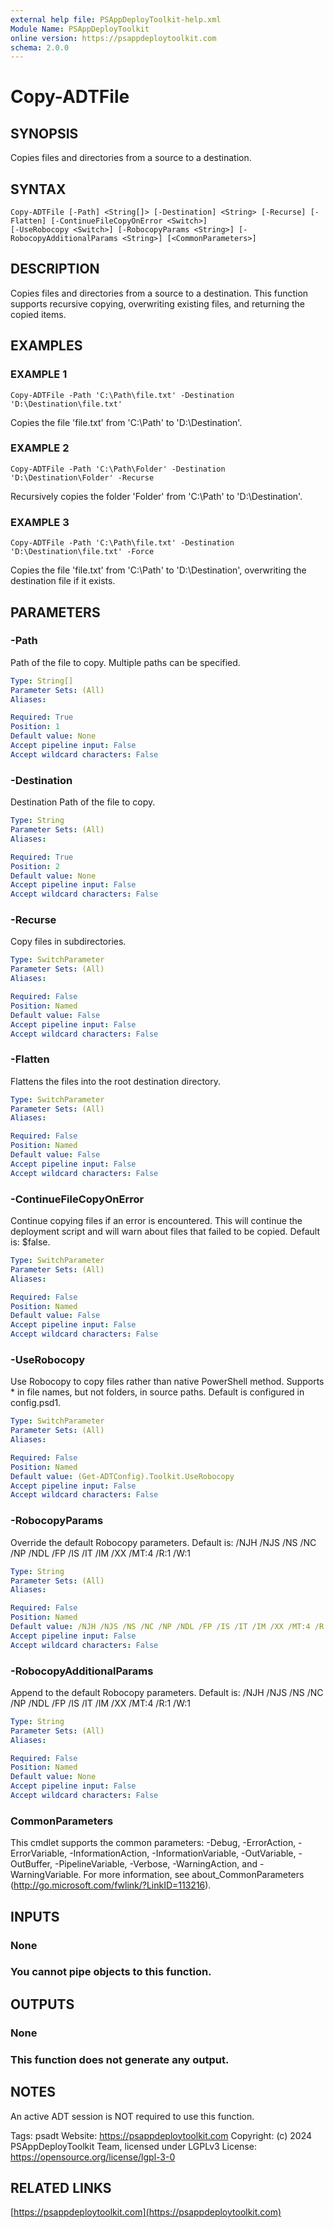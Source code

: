 ```yaml
---
external help file: PSAppDeployToolkit-help.xml
Module Name: PSAppDeployToolkit
online version: https://psappdeploytoolkit.com
schema: 2.0.0
---
```


# Copy-ADTFile

## SYNOPSIS
Copies files and directories from a source to a destination.

## SYNTAX

```
Copy-ADTFile [-Path] <String[]> [-Destination] <String> [-Recurse] [-Flatten] [-ContinueFileCopyOnError <Switch>]
[-UseRobocopy <Switch>] [-RobocopyParams <String>] [-RobocopyAdditionalParams <String>] [<CommonParameters>]
```

## DESCRIPTION
Copies files and directories from a source to a destination.
This function supports recursive copying, overwriting existing files, and returning the copied items.

## EXAMPLES

### EXAMPLE 1
```
Copy-ADTFile -Path 'C:\Path\file.txt' -Destination 'D:\Destination\file.txt'
```

Copies the file 'file.txt' from 'C:\Path' to 'D:\Destination'.

### EXAMPLE 2
```
Copy-ADTFile -Path 'C:\Path\Folder' -Destination 'D:\Destination\Folder' -Recurse
```

Recursively copies the folder 'Folder' from 'C:\Path' to 'D:\Destination'.

### EXAMPLE 3
```
Copy-ADTFile -Path 'C:\Path\file.txt' -Destination 'D:\Destination\file.txt' -Force
```

Copies the file 'file.txt' from 'C:\Path' to 'D:\Destination', overwriting the destination file if it exists.

## PARAMETERS

### -Path
Path of the file to copy.
Multiple paths can be specified.

```yaml
Type: String[]
Parameter Sets: (All)
Aliases:

Required: True
Position: 1
Default value: None
Accept pipeline input: False
Accept wildcard characters: False
```

### -Destination
Destination Path of the file to copy.

```yaml
Type: String
Parameter Sets: (All)
Aliases:

Required: True
Position: 2
Default value: None
Accept pipeline input: False
Accept wildcard characters: False
```

### -Recurse
Copy files in subdirectories.

```yaml
Type: SwitchParameter
Parameter Sets: (All)
Aliases:

Required: False
Position: Named
Default value: False
Accept pipeline input: False
Accept wildcard characters: False
```

### -Flatten
Flattens the files into the root destination directory.

```yaml
Type: SwitchParameter
Parameter Sets: (All)
Aliases:

Required: False
Position: Named
Default value: False
Accept pipeline input: False
Accept wildcard characters: False
```

### -ContinueFileCopyOnError
Continue copying files if an error is encountered.
This will continue the deployment script and will warn about files that failed to be copied.
Default is: $false.

```yaml
Type: SwitchParameter
Parameter Sets: (All)
Aliases:

Required: False
Position: Named
Default value: False
Accept pipeline input: False
Accept wildcard characters: False
```

### -UseRobocopy
Use Robocopy to copy files rather than native PowerShell method.
Supports * in file names, but not folders, in source paths.
Default is configured in config.psd1.

```yaml
Type: SwitchParameter
Parameter Sets: (All)
Aliases:

Required: False
Position: Named
Default value: (Get-ADTConfig).Toolkit.UseRobocopy
Accept pipeline input: False
Accept wildcard characters: False
```

### -RobocopyParams
Override the default Robocopy parameters.
Default is: /NJH /NJS /NS /NC /NP /NDL /FP /IS /IT /IM /XX /MT:4 /R:1 /W:1

```yaml
Type: String
Parameter Sets: (All)
Aliases:

Required: False
Position: Named
Default value: /NJH /NJS /NS /NC /NP /NDL /FP /IS /IT /IM /XX /MT:4 /R:1 /W:1
Accept pipeline input: False
Accept wildcard characters: False
```

### -RobocopyAdditionalParams
Append to the default Robocopy parameters.
Default is: /NJH /NJS /NS /NC /NP /NDL /FP /IS /IT /IM /XX /MT:4 /R:1 /W:1

```yaml
Type: String
Parameter Sets: (All)
Aliases:

Required: False
Position: Named
Default value: None
Accept pipeline input: False
Accept wildcard characters: False
```

### CommonParameters
This cmdlet supports the common parameters: -Debug, -ErrorAction, -ErrorVariable, -InformationAction, -InformationVariable, -OutVariable, -OutBuffer, -PipelineVariable, -Verbose, -WarningAction, and -WarningVariable.
For more information, see about_CommonParameters (http://go.microsoft.com/fwlink/?LinkID=113216).

## INPUTS

### None
### You cannot pipe objects to this function.
## OUTPUTS

### None
### This function does not generate any output.
## NOTES
An active ADT session is NOT required to use this function.

Tags: psadt
Website: https://psappdeploytoolkit.com
Copyright: (c) 2024 PSAppDeployToolkit Team, licensed under LGPLv3
License: https://opensource.org/license/lgpl-3-0

## RELATED LINKS

[https://psappdeploytoolkit.com](https://psappdeploytoolkit.com)

